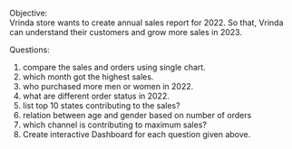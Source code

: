 Objective:						
Vrinda store wants to create annual sales report for 2022. So that, Vrinda can understand their customers and grow more sales in 2023.						
						
Questions:						
1) compare the sales and orders using single chart.						
2) which month got the highest sales.						
3) who purchased more men or women in 2022.						
4) what are different order status in 2022.						
5) list top 10 states contributing to the sales?						
6) relation between age and gender based on number of orders						
7) which channel is contributing to maximum sales?
8) Create interactive Dashboard for each question given above.

